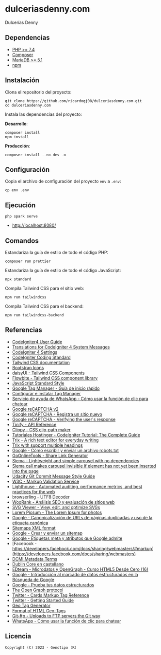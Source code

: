 # dulceriasdenny.com

Dulcerías Denny

## Dependencias

* [PHP >= 7.4](https://www.php.net/)
* [Composer](https://getcomposer.org/)
* [MariaDB >= 5.1](https://mariadb.org/)
* [npm](https://www.npmjs.com/)

## Instalación

Clona el repositorio del proyecto:

	git clone https://github.com/ricardogj08/dulceriasdenny.com.git
	cd dulceriasdenny.com

Instala las dependencias del proyecto:

**Desarrollo**:

	composer install
	npm install

**Producción**:

	composer install --no-dev -o

## Configuración 

Copia el archivo de configuración del proyecto `env` a `.env`:

	cp env .env

## Ejecución

    php spark serve

* <http://localhost:8080/>

## Comandos

Estandariza la guía de estilo de todo el código PHP:

	composer run prettier

Estandariza la guía de estilo de todo el código JavaScript:

	npx standard

Compila Tailwind CSS para el sitio web:

	npm run tailwindcss

Compila Tailwind CSS para el backend:

	npm run tailwindcss-backend

## Referencias

* [CodeIgniter4 User Guide](https://codeigniter4.github.io/userguide/)
* [Translations for CodeIgniter 4 System Messages](https://github.com/codeigniter4/translations)
* [CodeIgniter 4 Settings](https://github.com/codeigniter4/settings)
* [CodeIgniter Coding Standard](https://github.com/CodeIgniter/coding-standard)
* [Tailwind CSS documentation](https://tailwindcss.com/docs/installation)
* [Bootstrap Icons](https://icons.getbootstrap.com/)
* [daisyUI - Tailwind CSS Components](https://daisyui.com/)
* [Flowbite - Tailwind CSS component library](https://flowbite.com/)
* [JavaScript Standard Style](https://standardjs.com/)
* [Google Tag Manager - Guía de inicio rápido](https://developers.google.com/tag-manager/quickstart?hl=es)
* [Configurar e instalar Tag Manager](https://support.google.com/tagmanager/answer/6103696?hl=es)
* [Servicio de ayuda de WhatsApp - Cómo usar la función de clic para chatear](https://faq.whatsapp.com/5913398998672934/?helpref=uf_share)
* [Google reCAPTCHA v2](https://developers.google.com/recaptcha/docs/display)
* [Google reCAPTCHA - Registra un sitio nuevo](https://www.google.com/recaptcha/admin/create)
* [Google reCAPTCHA - Verifying the user's response](https://developers.google.com/recaptcha/docs/verify)
* [Tinify - API Reference](https://tinypng.com/developers/reference/php)
* [Clippy - CSS clip-path maker](https://bennettfeely.com/clippy/)
* [Tutoriales Hostinger - CodeIgniter Tutorial: The Complete Guide](https://www.hostinger.com/tutorials/codeigniter-tutorial)
* [Trix - A rich text editor for everyday writing](https://trix-editor.org/)
* [Trix with support multiple headings](https://github.com/Quimbee/trix)
* [Google - Cómo escribir y enviar un archivo robots.txt](https://developers.google.com/search/docs/crawling-indexing/robots/create-robots-txt?hl=es)
* [GoOnlineTools - Share Link Generator](https://goonlinetools.com/share-link-generator/)
* [Siema - Lightweight and simple carousel with no dependencies](https://pawelgrzybek.github.io/siema/)
* [Siema call makes carousel invisible if element has not yet been inserted into the page](https://github.com/pawelgrzybek/siema/issues/127)
* [Udacity Git Commit Message Style Guide](https://udacity.github.io/git-styleguide/)
* [W3C - Markup Validation Service](https://validator.w3.org/)
* [Lighthouse - Automated auditing, performance metrics, and best practices for the web](https://github.com/GoogleChrome/lighthouse)
* [browserling - UTF8 Decoder](https://www.browserling.com/tools/utf8-decode)
* [WooRank - Análisis SEO y evaluación de sitios web](https://www.woorank.com/es/extension)
* [SVG Viewer - View, edit, and optimize SVGs](https://www.svgviewer.dev/)
* [Lorem Picsum - The Lorem Ipsum for photos](https://picsum.photos/)
* [Google - Canonicalización de URLs de páginas duplicadas y uso de la etiqueta canónica](https://developers.google.com/search/docs/crawling-indexing/consolidate-duplicate-urls?hl=es)
* [Sitemaps XML format](https://www.sitemaps.org/protocol.html)
* [Google - Crear y enviar un sitemap](https://developers.google.com/search/docs/crawling-indexing/sitemaps/build-sitemap?hl=es)
* [Google - Etiquetas meta y atributos que Google admite](https://developers.google.com/search/docs/crawling-indexing/special-tags?hl=es)
* [Facebook - https://developers.facebook.com/docs/sharing/webmasters/#markup](https://developers.facebook.com/docs/sharing/webmasters)
* [DCMI Metadata Terms](https://www.dublincore.org/specifications/dublin-core/dcmi-terms/)
* [Dublin Core en castellano](https://www.rediris.es/search/dces/)
* [EDteam - Microdatos y OpenGraph - Curso HTML5 Desde Cero (16)](https://youtu.be/M0WuqvwFLyo)
* [Google - Introducción al marcado de datos estructurados en la Búsqueda de Google](https://developers.google.com/search/docs/appearance/structured-data/intro-structured-data?hl=es)
* [Google - Prueba tus datos estructurados](https://developers.google.com/search/docs/appearance/structured-data?hl=es)
* [The Open Graph protocol](https://www.ogp.me/)
* [Twitter - Cards Markup Tag Reference](https://developer.twitter.com/en/docs/twitter-for-websites/cards/overview/markup)
* [Twitter - Getting Started Guide](https://developer.twitter.com/en/docs/twitter-for-websites/cards/guides/getting-started)
* [Geo Tag Generator](https://www.geo-tag.de/generator/en.html)
* [Format of HTML Geo-Tags](https://www.geo-tag.de/informator/en2.html)
* [Git-ftp - Uploads to FTP servers the Git way](https://github.com/git-ftp/git-ftp)
* [WhatsApp - Cómo usar la función de clic para chatear](https://faq.whatsapp.com/5913398998672934/?helpref=hc_fnav&locale=es_LA)

## Licencia

    Copyright (C) 2023 - Genotipo (R)
